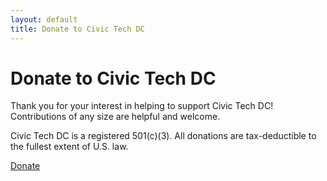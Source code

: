 ```yaml
---
layout: default
title: Donate to Civic Tech DC
---
```


# Donate to Civic Tech DC

Thank you for your interest in helping to support Civic Tech DC! Contributions
of any size are helpful and welcome.

Civic Tech DC is a registered 501(c)(3). All donations are tax-deductible to
the fullest extent of U.S. law.

<a
  class="usa-button"
  href="<https://donate.stripe.com/fZe00d7KM3y84c83cc>"
  target="\_blank">
Donate
</a>
